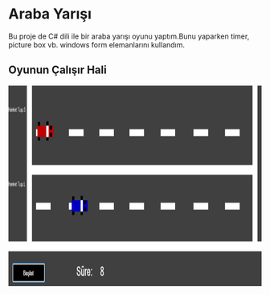 <h1>Araba Yarışı</h1>

<p>Bu proje de C# dili ile bir araba yarışı oyunu yaptım.Bunu yaparken timer, picture box vb. windows form elemanlarını kullandım. </h2>

<h2>Oyunun Çalışır Hali</h2>
<img src="Pictures/a.png" alt="Örnek" width="1000" height="400">


